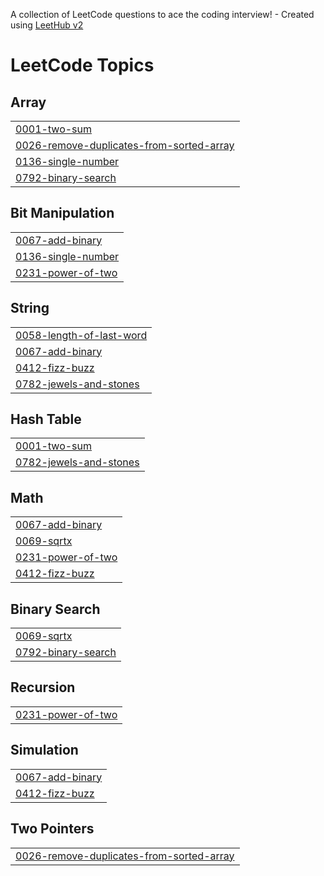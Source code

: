 A collection of LeetCode questions to ace the coding interview! - Created using [LeetHub v2](https://github.com/arunbhardwaj/LeetHub-2.0)
<!---LeetCode Topics Start-->
# LeetCode Topics
## Array
|  |
| ------- |
| [0001-two-sum](https://github.com/nabeel292200/leetcode/tree/master/0001-two-sum) |
| [0026-remove-duplicates-from-sorted-array](https://github.com/nabeel292200/leetcode/tree/master/0026-remove-duplicates-from-sorted-array) |
| [0136-single-number](https://github.com/nabeel292200/leetcode/tree/master/0136-single-number) |
| [0792-binary-search](https://github.com/nabeel292200/leetcode/tree/master/0792-binary-search) |
## Bit Manipulation
|  |
| ------- |
| [0067-add-binary](https://github.com/nabeel292200/leetcode/tree/master/0067-add-binary) |
| [0136-single-number](https://github.com/nabeel292200/leetcode/tree/master/0136-single-number) |
| [0231-power-of-two](https://github.com/nabeel292200/leetcode/tree/master/0231-power-of-two) |
## String
|  |
| ------- |
| [0058-length-of-last-word](https://github.com/nabeel292200/leetcode/tree/master/0058-length-of-last-word) |
| [0067-add-binary](https://github.com/nabeel292200/leetcode/tree/master/0067-add-binary) |
| [0412-fizz-buzz](https://github.com/nabeel292200/leetcode/tree/master/0412-fizz-buzz) |
| [0782-jewels-and-stones](https://github.com/nabeel292200/leetcode/tree/master/0782-jewels-and-stones) |
## Hash Table
|  |
| ------- |
| [0001-two-sum](https://github.com/nabeel292200/leetcode/tree/master/0001-two-sum) |
| [0782-jewels-and-stones](https://github.com/nabeel292200/leetcode/tree/master/0782-jewels-and-stones) |
## Math
|  |
| ------- |
| [0067-add-binary](https://github.com/nabeel292200/leetcode/tree/master/0067-add-binary) |
| [0069-sqrtx](https://github.com/nabeel292200/leetcode/tree/master/0069-sqrtx) |
| [0231-power-of-two](https://github.com/nabeel292200/leetcode/tree/master/0231-power-of-two) |
| [0412-fizz-buzz](https://github.com/nabeel292200/leetcode/tree/master/0412-fizz-buzz) |
## Binary Search
|  |
| ------- |
| [0069-sqrtx](https://github.com/nabeel292200/leetcode/tree/master/0069-sqrtx) |
| [0792-binary-search](https://github.com/nabeel292200/leetcode/tree/master/0792-binary-search) |
## Recursion
|  |
| ------- |
| [0231-power-of-two](https://github.com/nabeel292200/leetcode/tree/master/0231-power-of-two) |
## Simulation
|  |
| ------- |
| [0067-add-binary](https://github.com/nabeel292200/leetcode/tree/master/0067-add-binary) |
| [0412-fizz-buzz](https://github.com/nabeel292200/leetcode/tree/master/0412-fizz-buzz) |
## Two Pointers
|  |
| ------- |
| [0026-remove-duplicates-from-sorted-array](https://github.com/nabeel292200/leetcode/tree/master/0026-remove-duplicates-from-sorted-array) |
<!---LeetCode Topics End-->